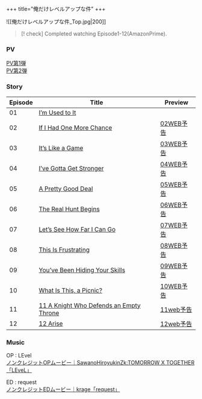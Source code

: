 +++
title="俺だけレベルアップな件"
+++

![[俺だけレベルアップな件_Top.jpg|200]]

> [! check] Completed watching Episode1-12(AmazonPrime).

### PV
[PV第1弾](https://youtu.be/Bca7dy1Hntc)\
[PV第2弾](https://youtu.be/1kQwjK4rGYg)



### Story
| Episode | Title                                                                                  | Preview                                                |
| ------- | -------------------------------------------------------------------------------------- | ------------------------------------------------------ |
| 01      | [I’m Used to It](https://sololeveling-anime.net/story/?id=01)                          |                                                        |
| 02      | [If I Had One More Chance](https://sololeveling-anime.net/story/?id=02)                | [02WEB予告](https://www.youtube.com/watch?v=gOfRw9mmeYk) |
| 03      | [It’s Like a Game](https://sololeveling-anime.net/story/?id=03)                        | [03WEB予告](https://sololeveling-anime.net/story/?id=03) |
| 04      | [I’ve Gotta Get Stronger](https://sololeveling-anime.net/story/?id=04)                 | [04WEB予告](https://www.youtube.com/watch?v=I7zEPhqc5jc) |
| 05      | [A Pretty Good Deal](https://sololeveling-anime.net/story/?id=05)                      | [05WEB予告](https://www.youtube.com/watch?v=jd0PSzskmuQ) |
| 06      | [The Real Hunt Begins](https://sololeveling-anime.net/story/?id=06)                    | [06WEB予告](https://www.youtube.com/watch?v=XRjG8qk_BNQ) |
| 07      | [Let’s See How Far I Can Go](https://sololeveling-anime.net/story/?id=07)              | [07WEB予告](https://www.youtube.com/watch?v=t2YPWrTwdz4) |
| 08      | [This Is Frustrating](https://sololeveling-anime.net/story/?id=08)                     | [08WEB予告](https://www.youtube.com/watch?v=2ZH8nllmgPo) |
| 09      | [You’ve Been Hiding Your Skills](https://sololeveling-anime.net/story/?id=09)          | [09WEB予告](https://www.youtube.com/watch?v=xYUyiP6qd_c) |
| 10      | [What Is This, a Picnic?](https://sololeveling-anime.net/story/?id=10)                 | [10WEB予告](https://www.youtube.com/watch?v=4Lc7p2W9e4c) |
| 11      | [11 A Knight Who Defends an Empty Throne](https://sololeveling-anime.net/story/?id=11) | [11web予告](https://youtu.be/BZm4GEXGhXg)                |
| 12      | [12 Arise](https://sololeveling-anime.net/story/?id=12)                                | [12web予告](https://youtu.be/fOgaNzorUqI)                |

### Music
OP : LEvel\
[ノンクレジットOPムービー｜SawanoHiroyukinZk:TOMORROW X TOGETHER「LEveL」](https://youtu.be/9KBl_UurkEc)

ED : request\
[ノンクレジットEDムービー｜krage「request」](https://youtu.be/HCqVYCNZIrQ)